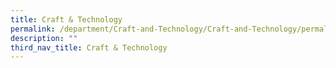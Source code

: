 ```yaml
---
title: Craft & Technology
permalink: /department/Craft-and-Technology/Craft-and-Technology/permalink/
description: ""
third_nav_title: Craft & Technology
---
```

